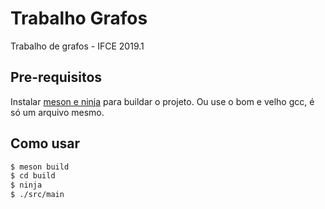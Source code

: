 # Trabalho Grafos 

Trabalho de grafos - IFCE 2019.1

## Pre-requisitos

Instalar [meson e ninja](https://mesonbuild.com/Getting-meson.html) para buildar o projeto. Ou use o bom e velho gcc, é só um arquivo mesmo.

## Como usar

```bash
$ meson build
$ cd build
$ ninja
$ ./src/main
```
